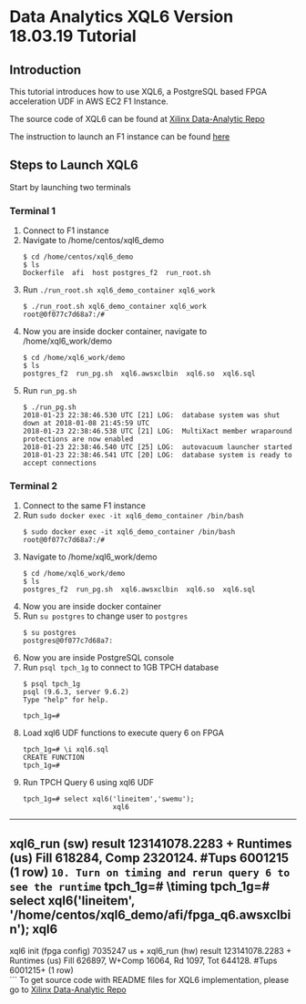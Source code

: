 # Data Analytics XQL6 Version 18.03.19 Tutorial

## Introduction
This tutorial introduces how to use XQL6, a PostgreSQL based FPGA acceleration UDF in AWS EC2 F1 Instance. 

The source code of XQL6 can be found at [Xilinx Data-Analytic Repo]

The instruction to launch an F1 instance can be found [here]

## Steps to Launch XQL6

Start by launching two terminals

### Terminal 1
1. Connect to F1 instance
2. Navigate to /home/centos/xql6_demo
    ```
    $ cd /home/centos/xql6_demo
    $ ls
    Dockerfile  afi  host postgres_f2  run_root.sh
    ```
3. Run `./run_root.sh xql6_demo_container xql6_work`
    ```
    $ ./run_root.sh xql6_demo_container xql6_work
    root@0f077c7d68a7:/# 
    ```
4. Now you are inside docker container, navigate to /home/xql6_work/demo
    ```
    $ cd /home/xql6_work/demo
    $ ls
    postgres_f2  run_pg.sh  xql6.awsxclbin  xql6.so  xql6.sql
    ```
5. Run `run_pg.sh`
    ```
    $ ./run_pg.sh
    2018-01-23 22:38:46.530 UTC [21] LOG:  database system was shut down at 2018-01-08 21:45:59 UTC
    2018-01-23 22:38:46.538 UTC [21] LOG:  MultiXact member wraparound protections are now enabled
    2018-01-23 22:38:46.540 UTC [25] LOG:  autovacuum launcher started
    2018-01-23 22:38:46.541 UTC [20] LOG:  database system is ready to accept connections
    ```

### Terminal 2
1. Connect to the same F1 instance
2. Run `sudo docker exec -it xql6_demo_container /bin/bash`
    ```
    $ sudo docker exec -it xql6_demo_container /bin/bash
    root@0f077c7d68a7:/# 
    ```
3. Navigate to /home/xql6_work/demo
    ```
    $ cd /home/xql6_work/demo
    $ ls
    postgres_f2  run_pg.sh  xql6.awsxclbin  xql6.so  xql6.sql
    ```
4. Now you are inside docker container
5. Run `su postgres` to change user to `postgres`
    ```
    $ su postgres
    postgres@0f077c7d68a7:
    ```
6. Now you are inside PostgreSQL console 
7. Run `psql tpch_1g` to connect to 1GB TPCH database
    ```
    $ psql tpch_1g
    psql (9.6.3, server 9.6.2)
    Type "help" for help.

    tpch_1g=# 
    ``` 
8. Load xql6 UDF functions to execute query 6 on FPGA
    ```
    tpch_1g=# \i xql6.sql
    CREATE FUNCTION
    tpch_1g=# 
    ```
9. Run TPCH Query 6 using xql6 UDF
    ```
    tpch_1g=# select xql6('lineitem','swemu');
                          xql6                          
--------------------------------------------------------
 xql6_run (sw) result 123141078.2283                   +
 Runtimes (us) Fill 618284, Comp 2320124. #Tups 6001215
(1 row)
    ```
10. Turn on timing and rerun query 6 to see the runtime
    ```
    tpch_1g=# \timing
    tpch_1g=# select xql6('lineitem', '/home/centos/xql6_demo/afi/fpga_q6.awsxclbin');
                                    xql6                                     
-----------------------------------------------------------------------------
 xql6 init (fpga config) 7035247 us                                         +
 xql6_run (hw) result 123141078.2283                                        +
 Runtimes (us) Fill 626897, W+Comp 16064, Rd 1097, Tot 644128. #Tups 6001215+ 
(1 row)    
    ```
To get source code with README files for XQL6 implementation, please go to  [Xilinx Data-Analytic Repo] 

[here]: https://github.com/Xilinx/ML-Development-Stack-From-Xilinx/blob/master/launching_instance.md
[Xilinx Data-Analytic Repo]: https://github.com/Xilinx/data-analytics/tree/master/xql6



